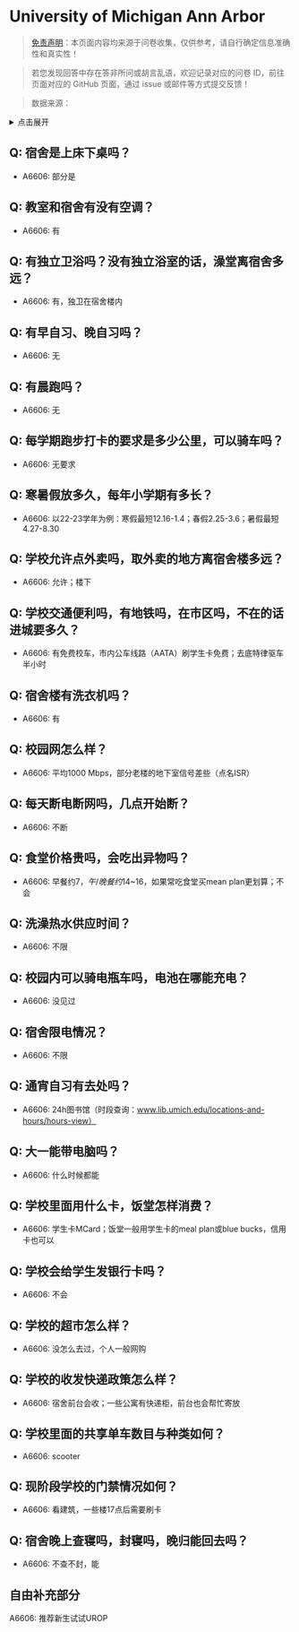 # University of Michigan Ann Arbor

> [免责声明](https://colleges.chat/#_3)：本页面内容均来源于问卷收集，仅供参考，请自行确定信息准确性和真实性！

> 若您发现回答中存在答非所问或胡言乱语，欢迎记录对应的问卷 ID，前往页面对应的 GitHub 页面，通过 issue 或邮件等方式提交反馈！

> 数据来源：

<details><summary>点击展开</summary>
<ul>
<li>A6606: 匿名 (2022 年 06 月)</li>
</ul>
</details>

## Q: 宿舍是上床下桌吗？

- A6606: 部分是

## Q: 教室和宿舍有没有空调？

- A6606: 有

## Q: 有独立卫浴吗？没有独立浴室的话，澡堂离宿舍多远？

- A6606: 有，独卫在宿舍楼内

## Q: 有早自习、晚自习吗？

- A6606: 无

## Q: 有晨跑吗？

- A6606: 无

## Q: 每学期跑步打卡的要求是多少公里，可以骑车吗？

- A6606: 无要求

## Q: 寒暑假放多久，每年小学期有多长？

- A6606: 以22-23学年为例：寒假最短12.16-1.4；春假2.25-3.6；暑假最短4.27-8.30

## Q: 学校允许点外卖吗，取外卖的地方离宿舍楼多远？

- A6606: 允许；楼下

## Q: 学校交通便利吗，有地铁吗，在市区吗，不在的话进城要多久？

- A6606: 有免费校车，市内公车线路（AATA）刷学生卡免费；去底特律驱车半小时

## Q: 宿舍楼有洗衣机吗？

- A6606: 有

## Q: 校园网怎么样？

- A6606: 平均1000 Mbps，部分老楼的地下室信号差些（点名ISR）

## Q: 每天断电断网吗，几点开始断？

- A6606: 不断

## Q: 食堂价格贵吗，会吃出异物吗？

- A6606: 早餐约$7，午/晚餐约$14\~16，如果常吃食堂买mean plan更划算；不会

## Q: 洗澡热水供应时间？

- A6606: 不限

## Q: 校园内可以骑电瓶车吗，电池在哪能充电？

- A6606: 没见过

## Q: 宿舍限电情况？

- A6606: 不限

## Q: 通宵自习有去处吗？

- A6606: 24h图书馆（时段查询：www.lib.umich.edu/locations-and-hours/hours-view）

## Q: 大一能带电脑吗？

- A6606: 什么时候都能

## Q: 学校里面用什么卡，饭堂怎样消费？

- A6606: 学生卡MCard；饭堂一般用学生卡的meal plan或blue bucks，信用卡也可以

## Q: 学校会给学生发银行卡吗？

- A6606: 不会

## Q: 学校的超市怎么样？

- A6606: 没怎么去过，个人一般网购

## Q: 学校的收发快递政策怎么样？

- A6606: 宿舍前台会收；一些公寓有快递柜，前台也会帮忙寄放

## Q: 学校里面的共享单车数目与种类如何？

- A6606: scooter

## Q: 现阶段学校的门禁情况如何？

- A6606: 看建筑，一些楼17点后需要刷卡

## Q: 宿舍晚上查寝吗，封寝吗，晚归能回去吗？

- A6606: 不查不封，能

## 自由补充部分

A6606: 推荐新生试试UROP